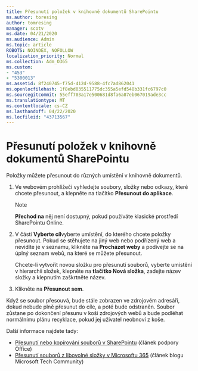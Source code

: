 ```yaml
---
title: Přesunutí položek v knihovně dokumentů SharePointu
ms.author: toresing
author: tomresing
manager: scotv
ms.date: 04/21/2020
ms.audience: Admin
ms.topic: article
ROBOTS: NOINDEX, NOFOLLOW
localization_priority: Normal
ms.collection: Adm_O365
ms.custom:
- "453"
- "5300013"
ms.assetid: 8f240745-f75d-412d-9588-4fc7ad862041
ms.openlocfilehash: 1f8ebd035511775dc355a5efd548b331fc6797c0
ms.sourcegitcommit: 55eff703a17e500681d8fa6a87eb067019ade3cc
ms.translationtype: MT
ms.contentlocale: cs-CZ
ms.lasthandoff: 04/22/2020
ms.locfileid: "43713567"
---
```

# <a name="move-items-in-a-sharepoint-document-library"></a>Přesunutí položek v knihovně dokumentů SharePointu

Položky můžete přesunout do různých umístění v knihovně dokumentů.
  
1. Ve webovém prohlížeči vyhledejte soubory, složky nebo odkazy, které chcete přesunout, a klepněte na tlačítko **Přesunout do aplikace**.

    > [!NOTE]
    > **Přechod na** něj není dostupný, pokud používáte klasické prostředí SharePointu Online.
  
2. V části **Vyberte cíl**vyberte umístění, do kterého chcete položky přesunout. Pokud se stěhujete na jiný web nebo podřízený web a nevidíte je v seznamu, klikněte na **Procházet weby** a podívejte se na úplný seznam webů, na které se můžete přesunout.

    Chcete-li vytvořit novou složku pro přesunutí souborů, vyberte umístění v hierarchii složek, klepněte na **tlačítko Nová složka**, zadejte název složky a klepnutím zaškrtněte název.

3. Klikněte na **Přesunout sem**.

 Když se soubor přesouvá, bude stále zobrazen ve zdrojovém adresáři, dokud nebude plně přesunut do cíle, a poté bude odstraněn. Soubor zůstane po dokončení přesunu v koši zdrojových webů a bude podléhat normálnímu plánu recyklace, pokud jej uživatel neobnoví z koše.

Další informace najdete tady:

 - [Přesunutí nebo kopírování souborů v SharePointu](https://support.office.com/article/move-or-copy-files-in-sharepoint-00e2f483-4df3-46be-a861-1f5f0c1a87bc) (článek podpory Office)
 - [Přesunutí souborů z libovolné složky v Microsoftu 365](https://techcommunity.microsoft.com/t5/Microsoft-SharePoint-Blog/Now-move-files-anywhere-in-Office-365-SharePoint-and-OneDrive/ba-p/146973) (článek blogu Microsoft Tech Community) 